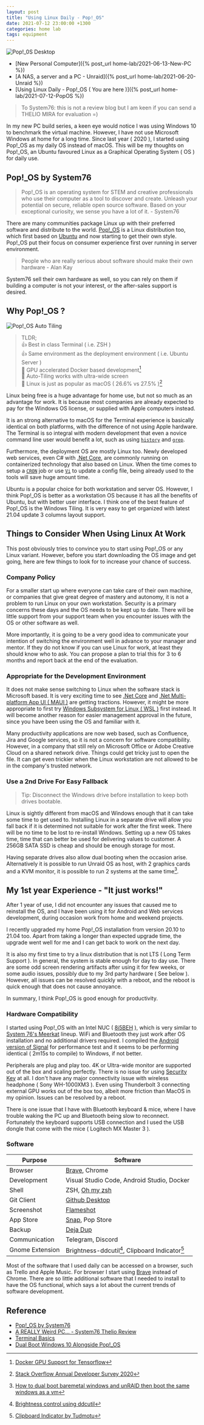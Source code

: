 ```yaml
---
layout: post
title: "Using Linux Daily - Pop!_OS"
date: 2021-07-12 23:00:00 +1300
categories: home lab
tags: equipment
---
```


![Pop!_0S Desktop](/assets/homelab/pop-os.png)

- [New Personal Computer]({% post_url home-lab/2021-06-13-New-PC %})
- [A NAS, a server and a PC - Unraid]({% post_url home-lab/2021-06-20-Unraid %})
- [Using Linux Daily - Pop!_OS ( You are here )]({% post_url home-lab/2021-07-12-PopOS %})

> To System76: this is not a review blog but I am keen if you can send a THELIO MIRA for evaluation =)

In my new PC build series, a keen eye would notice I was using Windows 10 to benchmark the virtual machine. However, I have not use Microsoft Windows at home for a long time. Since last year ( 2020 ), I started using Pop!\_OS as my daily OS instead of macOS. This will be my thoughts on Pop!\_OS, an Ubuntu favoured Linux as a Graphical Operating System ( OS ) for daily use.

## Pop!\_OS by System76

> Pop!\_OS is an operating system for STEM and creative professionals who use their computer as a tool to discover and create. Unleash your potential on secure, reliable open source software. Based on your exceptional curiosity, we sense you have a lot of it. - System76

There are many communities package Linux up with their preferred software and distribute to the world. [Pop!\_OS](https://pop.system76.com/) is a Linux distribution too, which first based on [Ubuntu](https://ubuntu.com/) and now starting to get their own style. Pop!\_OS put their focus on consumer experience first over running in server environment.

> People who are really serious about software should make their own hardware - Alan Kay

System76 sell their own hardware as well, so you can rely on them if building a computer is not your interest, or the after-sales support is desired.

## Why Pop!\_OS ?

![Pop!_OS Auto Tiling](/assets/homelab/pop-os-tile.png)

> TLDR;  
> 👍 Best in class Terminal ( i.e. ZSH )  
> 👍 Same environment as the deployment environment ( i.e. Ubuntu Server )  
> 🤘 GPU accelerated Docker based development[^1]  
> 🤘 Auto-Tiling works with ultra-wide screen  
> 🥳 Linux is just as popular as macOS ( 26.6% vs 27.5% )[^2]

Linux being free is a huge advantage for home use, but not so much as an advantage for work. It is because most companies are already expected to pay for the Windows OS license, or supplied with Apple computers instead.

It is an strong alternative to macOS for the Terminal experience is basically identical on both platforms, with the difference of not using Apple hardware. The Terminal is so integral with modern development that even a novice command line user would benefit a lot, such as using [`history`](<https://en.wikipedia.org/wiki/History_(command)>) and [`grep`](https://en.wikipedia.org/wiki/Grep).

Furthermore, the deployment OS are mostly Linux too. Newly developed web services, even C# with [.Net Core](https://dotnet.microsoft.com/download), are commonly running on containerized technology that also based on Linux. When the time comes to setup a [`CRON`](https://en.wikipedia.org/wiki/Cron) job or use [`Vi`](https://en.wikipedia.org/wiki/Vi) to update a config file, being already used to the tools will save huge amount time.

Ubuntu is a popular choice for both workstation and server OS. However, I think Pop!\_OS is better as a workstation OS because it has all the benefits of Ubuntu, but with better user interface. I think one of the best feature of Pop!\_OS is the Windows Tiling. It is very easy to get organized with latest 21.04 update 3 columns layout support.

## Things to Consider When Using Linux At Work

This post obviously tries to convince you to start using Pop!\_OS or any Linux variant. However, before you start downloading the OS image and get going, here are few things to look for to increase your chance of success.

### Company Policy

For a smaller start up where everyone can take care of their own machine, or companies that give great degree of mastery and autonomy, it is not a problem to run Linux on your own workstation. Security is a primary concerns these days and the OS needs to be kept up to date. There will be little support from your support team when you encounter issues with the OS or other software as well.

More importantly, it is going to be a very good idea to communicate your intention of switching the environment well in advance to your manager and mentor. If they do not know if you can use Linux for work, at least they should know who to ask. You can propose a plan to trial this for 3 to 6 months and report back at the end of the evaluation.

### Appropriate for the Development Environment

It does not make sense switching to Linux when the software stack is Microsoft based. It is very exciting time to see [.Net Core](https://dotnet.microsoft.com/download) and [.Net Multi-platform App UI ( MAUI )](https://devblogs.microsoft.com/dotnet/introducing-net-multi-platform-app-ui/) are getting tractions. However, it might be more appropriate to first try [Windows Subsystem for Linux ( WSL )](https://docs.microsoft.com/en-us/windows/wsl/install-win10) first instead. It will become another reason for easier management approval in the future, since you have been using the OS and familiar with it.

Many productivity applications are now web based, such as Confluence, Jira and Google services, so it is not a concern for software compatibility. However, in a company that still rely on Microsoft Office or Adobe Creative Cloud on a shared network drive. Things could get tricky just to open the file. It can get even trickier when the Linux workstation are not allowed to be in the company's trusted network.

### Use a 2nd Drive For Easy Fallback

> Tip: Disconnect the Windows drive before installation to keep both drives bootable.

Linux is sightly different from macOS and Windows enough that it can take some time to get used to. Installing Linux in a separate drive will allow you fall back if it is determined not suitable for work after the first week. There will be no time to be lost to re-install Windows. Setting up a new OS takes time, time that can better be used for delivering values to customer. A 256GB SATA SSD is cheap and should be enough storage for most.

Having separate drives also allow dual booting when the occasion arise. Alternatively it is possible to run Unraid OS as host, with 2 graphics cards and a KVM monitor, it is possible to run 2 systems at the same time[^3].

## My 1st year Experience - "It just works!"

After 1 year of use, I did not encounter any issues that caused me to reinstall the OS, and I have been using it for Android and Web services development, during occasion work from home and weekend projects.

I recently upgraded my home Pop!\_OS installation from version 20.10 to 21.04 too. Apart from taking a longer than expected upgrade time, the upgrade went well for me and I can get back to work on the next day.

It is also my first time to try a linux distribution that is not LTS ( Long Term Support ). In general, the system is stable enough for day to day use. There are some odd screen rendering artifacts after using it for few weeks, or some audio issues, possibly due to my 3rd party hardware ( See below ). However, all issues can be resolved quickly with a reboot, and the reboot is quick enough that does not cause annoyance.

In summary, I think Pop!\_OS is good enough for productivity.

### Hardware Compatibility

I started using Pop!\_OS with an Intel NUC ( [8i5BEH](https://ark.intel.com/content/www/us/en/ark/products/126148/intel-nuc-kit-nuc8i5beh.html) ), which is very similar to [System 76's Meerkat](https://system76.com/desktops/meerkat) lineup. WiFi and Bluetooth they just work after OS installation and no additional drivers required. I compiled the [Android version of Signal](https://github.com/signalapp/Signal-Android) for performance test and it seems to be performing identical ( 2m15s to compile) to Windows, if not better.

Peripherals are plug and play too. 4K or Ultra-wide monitor are supported out of the box and scaling perfectly. There is no issue for using [Security Key](https://www.yubico.com/) at all. I don't have any major connectivity issue with wireless headphone ( Sony WH-1000XM3 ). Even using Thunderbolt 3 connecting external GPU works out of the box too, albeit more friction than MacOS in my opinion. Issues can be resolved by a reboot.

There is one issue that I have with Bluetooth keyboard & mice, where I have trouble waking the PC up and Bluetooth being slow to reconnect. Fortunately the keyboard supports USB connection and I used the USB dongle that come with the mice ( Logitech MX Master 3 ).

### Software

| Purpose         | Software                                                |
| --------------- | ------------------------------------------------------- |
| Browser         | [Brave](https://brave.com/), Chrome                     |
| Development     | Visual Studio Code, Android Studio, Docker              |
| Shell           | ZSH, [Oh my zsh](https://github.com/ohmyzsh/ohmyzsh)    |
| Git Client      | [Github Desktop](https://github.com/shiftkey/desktop)   |
| Screenshot      | [Flameshot](https://github.com/flameshot-org/flameshot) |
| App Store       | [Snap](https://snapcraft.io/store), Pop Store           |
| Backup          | [Deja Dup](https://wiki.gnome.org/Apps/DejaDup)         |
| Communication   | Telegram, Discord                                       |
| Gnome Extension | Brightness-ddcutil[^4], Clipboard Indicator[^5]         |

Most of the software that I used daily can be accessed on a browser, such as Trello and Apple Music. For browser I start using [Brave](https://brave.com/) instead of Chrome. There are so little additional software that I needed to install to have the OS functional, which says a lot about the current trends of software development.

## Reference

- [Pop!\_OS by System76](https://pop.system76.com/)
- [A REALLY Weird PC... - System76 Thelio Review](https://youtu.be/JTN1c1j6V1s)
- [Terminal Basics](https://support.system76.com/articles/terminal-basics)
- [Dual Boot Windows 10 Alongside Pop!\_OS](https://support.system76.com/articles/dual-booting)

[^1]: [Docker GPU Support for Tensorflow](https://www.tensorflow.org/install/docker)
[^2]: [Stack Overflow Annual Developer Survey 2020](https://insights.stackoverflow.com/survey/2020#technology-collaboration-tools-all-respondents)
[^3]: [How to dual boot baremetal windows and unRAID then boot the same windows as a vm](https://www.youtube.com/watch?v=fnIn6GnA87c)
[^4]: [Brightness control using ddcutil](https://extensions.gnome.org/extension/2645/brightness-control-using-ddcutil/)
[^5]: [Clipboard Indicator by Tudmotu](https://extensions.gnome.org/extension/779/clipboard-indicator/)
